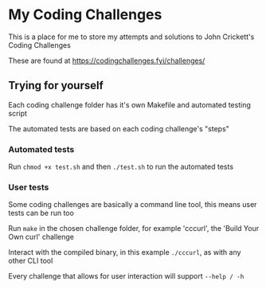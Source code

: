 
# My Coding Challenges

This is a place for me to store my attempts and solutions to John Crickett's Coding Challenges

These are found at https://codingchallenges.fyi/challenges/


## Trying for yourself

Each coding challenge folder has it's own Makefile and automated testing script

The automated tests are based on each coding challenge's "steps"

### Automated tests
Run ```chmod +x test.sh``` and then ```./test.sh``` to run the automated tests

### User tests
Some coding challenges are basically a command line tool, this means user tests can be run too

Run ```make``` in the chosen challenge folder, for example 'cccurl', the 'Build Your Own curl' challenge

Interact with the compiled binary, in this example ```./cccurl```, as with any other CLI tool

Every challenge that allows for user interaction will support ```--help / -h```
